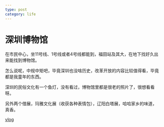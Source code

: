 ```yaml
---
type: post
category: life
---
```

# 深圳博物馆

在市民中心，坐11号线、1号线或者4号线都能到，福田站及其大，在地下找好久出来能找到博物馆。

怎么说呢，中规中矩吧，毕竟深圳也没啥历史，改革开放的内容比较值得看，毕竟都是我童年的东西。

深圳的民俗文化有一个鱼灯，没有看过，博物馆里都是很老的照片了，很想看看呀。

另外两个借展，玛雅文化展（收获各种表情包），辽阳白塔展，哈哈家乡的味道，真香。

[vlog](https://www.bilibili.com/video/av30833711)